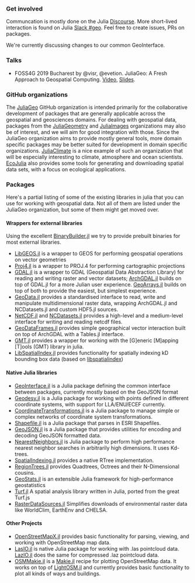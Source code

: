 ### Get involved
Communcation is mostly done on the Julia [Discourse](https://discourse.julialang.org/c/domain/geo). More short-lived interaction is found on Julia [Slack #geo](https://julialang.org/slack/). Feel free to create issues, PRs on packages.

We're currently discussing changes to our common GeoInterface.

### Talks
- FOSS4G 2019 Bucharest by @visr, @evetion. JuliaGeo: A Fresh Approach to Geospatial Computing. [Video](https://media.ccc.de/v/bucharest-428-juliageo-a-fresh-approach-to-geospatial-computing), [Slides](https://nextjournal.com/juliageo/foss4g-2019).

### GitHub organizations
The [JuliaGeo](https://github.com/JuliaGeo) GitHub organization is intended primarily for the collaborative development of packages that are generally applicable across the geospatial and geosciences domains. For dealing with geospatial data, packages from the [JuliaGeometry](https://github.com/JuliaGeometry) and [JuliaImages](https://github.com/JuliaImages) organizations may also be of interest, and we will aim for good integration with those. Since the JuliaGeo organization aims to provide mostly general tools, more domain specific packages may be better suited for development in domain specific organizations. [JuliaClimate](https://github.com/JuliaClimate) is a nice example of such an organization that will be especially interesting to climate, atmosphere and ocean scientists.
[EcoJulia](https://github.com/EcoJulia) also provides some tools for generating and downloading spatial data sets, with a focus on ecological applications.

### Packages
Here's a partial listing of some of the existing libraries in julia that you can use for working with geospatial data. Not all of them are listed under the JuliaGeo organization, but some of them might get moved over.

#### Wrappers for external libraries
Using the excellent [BinaryBuilder.jl](https://github.com/JuliaPackaging/BinaryBuilder.jl) we try to provide prebuilt binaries for most external libraries.
- [LibGEOS.jl](https://github.com/JuliaGeo/LibGEOS.jl) is a wrapper to GEOS for performing geospatial operations on vector geometries
- [Proj4.jl](https://github.com/JuliaGeo/Proj4.jl) is a wrapper to PROJ.4 for performing cartographic projections
- [GDAL.jl](https://github.com/JuliaGeo/GDAL.jl) is a wrapper to GDAL (Geospatial Data Abstraction Library) for reading and writing raster and vector datasets; [ArchGDAL.jl](https://github.com/yeesian/ArchGDAL.jl) builds on top of GDAL.jl for a more Julian user experience. [GeoArrays.jl](https://github.com/evetion/GeoArrays.jl) builds on top of both to provide the easiest, but simplest experience.
- [GeoData.jl](https://github.com/rafaqz/GeoData.jl) provides a standardised interface to read, write and manipulate multidimensional raster data, wrapping ArchGDAL.jl and NCDatasets.jl and custom HDF5.jl sources.
- [NetCDF.jl](https://github.com/JuliaGeo/NetCDF.jl) and [NCDatasets.jl](https://github.com/Alexander-Barth/NCDatasets.jl) provides a high-level and a medium-level interface for writing and reading netcdf files.
- [GeoDataFrames.jl](https://github.com/evetion/GeoDataFrames.jl) provides simple geographical vector interaction built on top of ArchGDAL with a Tables.jl interface.
- [GMT.jl](https://github.com/joa-quim/GMT.jl) provides a wrapper for working with the [G]eneric [M]apping [T]ools (GMT) library in julia.
- [LibSpatialIndex.jl](https://github.com/JuliaGeo/LibSpatialIndex.jl) provides functionality for spatially indexing kD bounding box data (based on [libspatialindex](https://github.com/libspatialindex/libspatialindex))

#### Native Julia libraries
- [GeoInterface.jl](https://github.com/JuliaGeo/GeoInterface.jl) is a Julia package defining the common interface between packages, currently mostly based on the GeoJSON format
- [Geodesy.jl](https://github.com/JuliaGeo/Geodesy.jl) is a Julia package for working with points defined in different coordinate systems, with support for LLA/ENU/ECEF currently.
- [CoordinateTransformations.jl](https://github.com/FugroRoames/CoordinateTransformations.jl) is a Julia package to manage simple or complex networks of coordinate system transformations.
- [Shapefile.jl](https://github.com/JuliaGeo/Shapefile.jl) is a Julia package that parses in ESRI Shapefiles.
- [GeoJSON.jl](https://github.com/JuliaGeo/GeoJSON.jl) is a Julia package that provides utilities for encoding and decoding GeoJSON formatted data.
- [NearestNeighbors.jl](https://github.com/KristofferC/NearestNeighbors.jl) is Julia package to perform high performance nearest neighbor searches in arbitrarily high dimensions. It uses Kd-trees.
- [SpatialIndexing.jl](https://github.com/alyst/SpatialIndexing.jl) provides a native RTree implementation.
- [RegionTrees.jl](https://github.com/rdeits/RegionTrees.jl) provides Quadtrees, Octrees and their N-Dimensional cousins. 
- [GeoStats.jl](https://github.com/juliohm/GeoStats.jl) is an extensible Julia framework for high-performance geostatistics
- [Turf.jl](https://github.com/philoez98/Turf.jl) A spatial analysis library written in Julia, ported from the great Turf.js
- [RasterDataSources.jl](https://github.com/EcoJulia/RasterDataSources.jl) Simplifies downloads of environmental raster data like WorldClim, EarthEnv and CHELSA. 

#### Other Projects
- [OpenStreetMapX.jl](https://github.com/pszufe/OpenStreetMapX.jl) provides basic functionality for parsing, viewing, and working with OpenStreetMap map data.
- [LasIO.jl](https://github.com/visr/LasIO.jl) is native Julia package for working with .las pointcloud data. [LazIO.jl](https://github.com/evetion/LazIO.jl) does the same for compressed .laz pointcloud data.
- [OSMMakie.jl](https://github.com/fbanning/OSMMakie.jl) is a [Makie.jl](https://makie.juliaplots.org/stable/) recipe for plotting OpenStreetMap data. It works on top of [LightOSM.jl](https://github.com/DeloitteDigitalAPAC/LightOSM.jl) and currently provides basic functionality to plot all kinds of ways and buildings.


